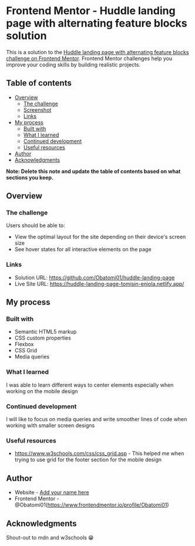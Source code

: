 # Frontend Mentor - Huddle landing page with alternating feature blocks solution

This is a solution to the [Huddle landing page with alternating feature blocks challenge on Frontend Mentor](https://www.frontendmentor.io/challenges/huddle-landing-page-with-alternating-feature-blocks-5ca5f5981e82137ec91a5100). Frontend Mentor challenges help you improve your coding skills by building realistic projects.

## Table of contents

- [Overview](#overview)
  - [The challenge](#the-challenge)
  - [Screenshot](#screenshot)
  - [Links](#links)
- [My process](#my-process)
  - [Built with](#built-with)
  - [What I learned](#what-i-learned)
  - [Continued development](#continued-development)
  - [Useful resources](#useful-resources)
- [Author](#author)
- [Acknowledgments](#acknowledgments)

**Note: Delete this note and update the table of contents based on what sections you keep.**

## Overview

### The challenge

Users should be able to:

- View the optimal layout for the site depending on their device's screen size
- See hover states for all interactive elements on the page

### Links

- Solution URL: https://github.com/Obatomi01/huddle-landing-page
- Live Site URL: https://huddle-landing-page-tomisin-eniola.netlify.app/

## My process

### Built with

- Semantic HTML5 markup
- CSS custom properties
- Flexbox
- CSS Grid
- Media queries

### What I learned

I was able to learn different ways to center elements especially when working on the mobile design

### Continued development

I will like to focus on media queries and write smoother lines of code when working with smaller screen designs

### Useful resources

- https://www.w3schools.com/css/css_grid.asp - This helped me when trying to use grid for the footer section for the mobile design

## Author

- Website - [Add your name here](https://www.your-site.com)
- Frontend Mentor - @Obatomi01(https://www.frontendmentor.io/profile/Obatomi01)

## Acknowledgments

Shout-out to mdn and w3schools 😁

